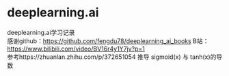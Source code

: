 # deeplearning.ai
deeplearning.ai学习记录  
感谢github：https://github.com/fengdu78/deeplearning_ai_books B站：https://www.bilibili.com/video/BV16r4y1Y7jv?p=1  
参考https://zhuanlan.zhihu.com/p/372651054 推导 sigmoid(x) 与 tanh(x)的导数







